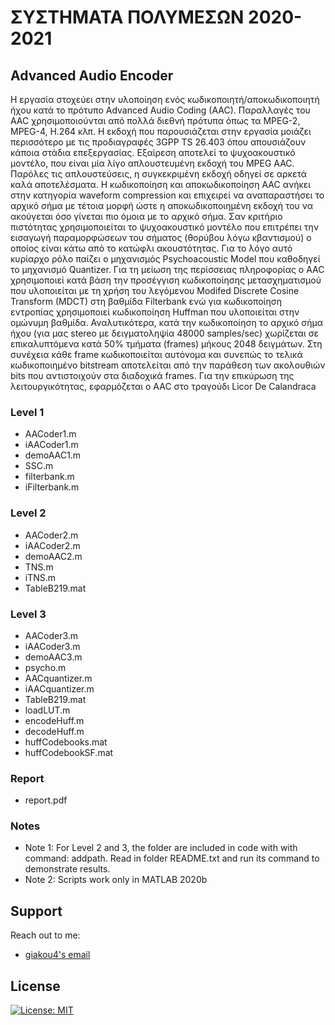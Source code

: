 # ΣΥΣΤΗΜΑΤΑ ΠΟΛΥΜΕΣΩΝ 2020-2021

## Advanced Audio Encoder 

Η εργασία στοχεύει στην υλοποίηση ενός κωδικοποιητή/αποκωδικοποιητή ήχου κατά το πρότυπο Advanced Audio Coding (AAC). Παραλλαγές του AAC χρησιμοποιούνται από πολλά διεθνή πρότυπα όπως τα MPEG-2, MPEG-4, H.264 κλπ. Η εκδοχή που παρουσιάζεται στην εργασία μοιάζει περισσότερο με τις προδιαγραφές 3GPP TS 26.403 όπου απουσιάζουν κάποια στάδια επεξεργασίας. Εξαίρεση αποτελεί το ψυχοακουστικό μοντέλο, που είναι μία λίγο απλουστευμένη εκδοχή του MPEG AAC. Παρόλες τις απλουστεύσεις, η συγκεκριμένη εκδοχή οδηγεί σε αρκετά καλά αποτελέσματα. Η κωδικοποίηση και αποκωδικοποίηση AAC ανήκει στην κατηγορία waveform compression και επιχειρεί να αναπαραστήσει το αρχικό σήμα με τέτοια μορφή ώστε η αποκωδικοποιημένη εκδοχή του να ακούγεται όσο γίνεται πιο όμοια με το αρχικό σήμα. Σαν κριτήριο πιστότητας χρησιμοποιείται το ψυχοακουστικό μοντέλο που επιτρέπει την εισαγωγή παραμορφώσεων του σήματος (θορύβου λόγω κβαντισμού) ο οποίος είναι κάτω από το κατώφλι ακουστότητας. Για το λόγο αυτό κυρίαρχο ρόλο παίζει ο μηχανισμός Psychoacoustic Model που καθοδηγεί το μηχανισμό Quantizer. Για τη μείωση της περίσσειας πληροφορίας ο AAC χρησιμοποιεί κατά βάση την προσέγγιση κωδικοποίησης μετασχηματισμού που υλοποιείται με τη χρήση του λεγόμενου Modifed Discrete Cosine Transform (MDCT) στη βαθμίδα Filterbank ενώ για κωδικοποίηση εντροπίας χρησιμοποιεί κωδικοποίηση Huffman που υλοποιείται στην ομώνυμη βαθμίδα. Αναλυτικότερα, κατά την κωδικοποίηση το αρχικό σήμα ήχου (για μας stereo με δειγματοληψία 48000 samples/sec) χωρίζεται σε επικαλυπτόμενα κατά 50% τμήματα (frames) μήκους 2048 δειγμάτων. Στη συνέχεια κάθε frame κωδικοποιείται αυτόνομα και συνεπώς το τελικά κωδικοποιημένο bitstream αποτελείται από την παράθεση των ακολουθιών bits που αντιστοιχούν στα διαδοχικά frames. Για την επικύρωση της λειτουργικότητας, εφαρμόζεται ο AAC στο τραγούδι Licor De Calandraca

### Level 1
* AACoder1.m
* iAACoder1.m
* demoAAC1.m
* SSC.m
* filterbank.m
* iFilterbank.m

### Level 2
* AACoder2.m
* iAACoder2.m
* demoAAC2.m
* TNS.m
* iTNS.m
* TableB219.mat

### Level 3
* AACoder3.m
* iAACoder3.m
* demoAAC3.m
* psycho.m
* AACquantizer.m
* iAACquantizer.m
* TableB219.mat
* loadLUT.m
* encodeHuff.m
* decodeHuff.m
* huffCodebooks.mat
* huffCodebookSF.mat

### Report
* report.pdf

### Notes
* Note 1: For Level 2 and 3, the folder are included in code with with command: addpath. Read in folder README.txt and run its command to demonstrate results.
* Note 2: Scripts work only in MATLAB 2020b

## Support

Reach out to me:
- [giakou4's email](mailto:giakonick98@gmail.com "giakonick98@gmail.com")

## License
[![License: MIT](https://img.shields.io/badge/License-MIT-yellow.svg)](https://github.com/giakou4/multimedia/LICENSE)
